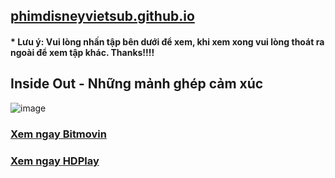 ## [phimdisneyvietsub.github.io](https://phimdisneyvietsub.github.io)
#### * Lưu ý: Vui lòng nhấn tập bên dưới để xem, khi xem xong vui lòng thoát ra ngoài để xem tập khác. Thanks!!!!
## Inside Out - Những mảnh ghép cảm xúc
![image](https://user-images.githubusercontent.com/75318518/143529670-b485b2d0-f59b-4a8b-af7d-efb5662617d5.png)

### [Xem ngay Bitmovin](https://bitmovin.com/demos/stream-test?format=hls&manifest=https://raw.githubusercontent.com/phimdisneyvietsub/phimdisneyvietsub/main/)
### [Xem ngay HDPlay](https://hdplay.se/?HLSP2P=https://raw.githubusercontent.com/phimdisneyvietsub/phimdisneyvietsub/main/)
